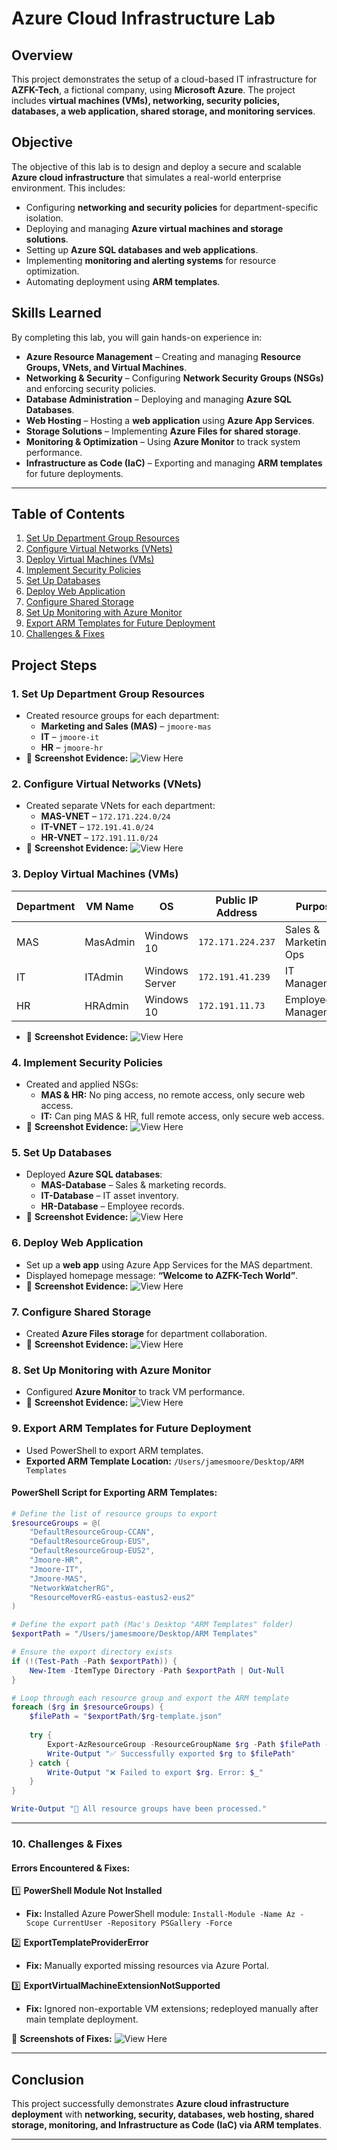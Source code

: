 # Azure Cloud Infrastructure Lab

## Overview
This project demonstrates the setup of a cloud-based IT infrastructure for **AZFK-Tech**, a fictional company, using **Microsoft Azure**. The project includes **virtual machines (VMs), networking, security policies, databases, a web application, shared storage, and monitoring services**.

## **Objective**
The objective of this lab is to design and deploy a secure and scalable **Azure cloud infrastructure** that simulates a real-world enterprise environment. This includes:
- Configuring **networking and security policies** for department-specific isolation.
- Deploying and managing **Azure virtual machines and storage solutions**.
- Setting up **Azure SQL databases and web applications**.
- Implementing **monitoring and alerting systems** for resource optimization.
- Automating deployment using **ARM templates**.

## **Skills Learned**
By completing this lab, you will gain hands-on experience in:
- **Azure Resource Management** – Creating and managing **Resource Groups, VNets, and Virtual Machines**.
- **Networking & Security** – Configuring **Network Security Groups (NSGs)** and enforcing security policies.
- **Database Administration** – Deploying and managing **Azure SQL Databases**.
- **Web Hosting** – Hosting a **web application** using **Azure App Services**.
- **Storage Solutions** – Implementing **Azure Files for shared storage**.
- **Monitoring & Optimization** – Using **Azure Monitor** to track system performance.
- **Infrastructure as Code (IaC)** – Exporting and managing **ARM templates** for future deployments.

---

## Table of Contents

1. [Set Up Department Group Resources](#1-set-up-department-group-resources)
2. [Configure Virtual Networks (VNets)](#2-configure-virtual-networks-vnets)
3. [Deploy Virtual Machines (VMs)](#3-deploy-virtual-machines-vms)
4. [Implement Security Policies](#4-implement-security-policies)
5. [Set Up Databases](#5-set-up-databases)
6. [Deploy Web Application](#6-deploy-web-application)
7. [Configure Shared Storage](#7-configure-shared-storage)
8. [Set Up Monitoring with Azure Monitor](#8-set-up-monitoring-with-azure-monitor)
9. [Export ARM Templates for Future Deployment](#9-export-arm-templates-for-future-deployment)
10. [Challenges & Fixes](#challenges--fixes)

## **Project Steps**
### **1. Set Up Department Group Resources**
- Created resource groups for each department:
  - **Marketing and Sales (MAS)** – `jmoore-mas`
  - **IT** – `jmoore-it`
  - **HR** – `jmoore-hr`
- 📸 **Screenshot Evidence:** ![View Here](#)

### **2. Configure Virtual Networks (VNets)**
- Created separate VNets for each department:
  - **MAS-VNET** – `172.171.224.0/24`
  - **IT-VNET** – `172.191.41.0/24`
  - **HR-VNET** – `172.191.11.0/24`
- 📸 **Screenshot Evidence:** ![View Here](#)

### **3. Deploy Virtual Machines (VMs)**

| Department  | VM Name   | OS             | Public IP Address     | Purpose                 |
|------------|----------|---------------|----------------------|-------------------------|
| MAS        | MasAdmin | Windows 10    | `172.171.224.237`    | Sales & Marketing Ops   |
| IT         | ITAdmin  | Windows Server | `172.191.41.239`     | IT Management           |
| HR         | HRAdmin  | Windows 10    | `172.191.11.73`      | Employee Management     |

- 📸 **Screenshot Evidence:** ![View Here](#)


### **4. Implement Security Policies**
- Created and applied NSGs:
  - **MAS & HR:** No ping access, no remote access, only secure web access.
  - **IT:** Can ping MAS & HR, full remote access, only secure web access.
- 📸 **Screenshot Evidence:** ![View Here](#)

### **5. Set Up Databases**
- Deployed **Azure SQL databases**:
  - **MAS-Database** – Sales & marketing records.
  - **IT-Database** – IT asset inventory.
  - **HR-Database** – Employee records.
- 📸 **Screenshot Evidence:** ![View Here](#)

### **6. Deploy Web Application**
- Set up a **web app** using Azure App Services for the MAS department.
- Displayed homepage message: **“Welcome to AZFK-Tech World”**.
- 📸 **Screenshot Evidence:** ![View Here](#)

### **7. Configure Shared Storage**
- Created **Azure Files storage** for department collaboration.
- 📸 **Screenshot Evidence:** ![View Here](#)

### **8. Set Up Monitoring with Azure Monitor**
- Configured **Azure Monitor** to track VM performance.
- 📸 **Screenshot Evidence:** ![View Here](#)

### **9. Export ARM Templates for Future Deployment**
- Used PowerShell to export ARM templates.
- **Exported ARM Template Location:** `/Users/jamesmoore/Desktop/ARM Templates`

#### **PowerShell Script for Exporting ARM Templates:**
```powershell
# Define the list of resource groups to export
$resourceGroups = @(
    "DefaultResourceGroup-CCAN",
    "DefaultResourceGroup-EUS",
    "DefaultResourceGroup-EUS2",
    "Jmoore-HR",
    "Jmoore-IT",
    "Jmoore-MAS",
    "NetworkWatcherRG",
    "ResourceMoverRG-eastus-eastus2-eus2"
)

# Define the export path (Mac's Desktop "ARM Templates" folder)
$exportPath = "/Users/jamesmoore/Desktop/ARM Templates"

# Ensure the export directory exists
if (!(Test-Path -Path $exportPath)) {
    New-Item -ItemType Directory -Path $exportPath | Out-Null
}

# Loop through each resource group and export the ARM template
foreach ($rg in $resourceGroups) {
    $filePath = "$exportPath/$rg-template.json"
    
    try {
        Export-AzResourceGroup -ResourceGroupName $rg -Path $filePath -Force
        Write-Output "✅ Successfully exported $rg to $filePath"
    } catch {
        Write-Output "❌ Failed to export $rg. Error: $_"
    }
}

Write-Output "🎯 All resource groups have been processed."
```

---

### **10. Challenges & Fixes**
#### **Errors Encountered & Fixes:**
1️⃣ **PowerShell Module Not Installed**
   - **Fix:** Installed Azure PowerShell module: `Install-Module -Name Az -Scope CurrentUser -Repository PSGallery -Force`

2️⃣ **ExportTemplateProviderError**
   - **Fix:** Manually exported missing resources via Azure Portal.

3️⃣ **ExportVirtualMachineExtensionNotSupported**
   - **Fix:** Ignored non-exportable VM extensions; redeployed manually after main template deployment.

📸 **Screenshots of Fixes:** ![View Here](#)

---

## **Conclusion**
This project successfully demonstrates **Azure cloud infrastructure deployment** with **networking, security, databases, web hosting, shared storage, monitoring, and Infrastructure as Code (IaC) via ARM templates**.

---



